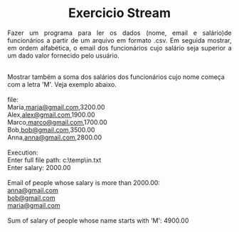 <h1 align="center"> Exercicio Stream</h1>
<p align="justify"> Fazer um programa para ler os dados (nome, email e salário)de funcionários a partir de um arquivo em formato .csv. 
 Em seguida mostrar, em ordem alfabética, o email dos funcionários cujo salário seja superior a um dado valor fornecido pelo usuário.<br /> </p>


<br />Mostrar também a soma dos salários dos funcionários cujo nome começa com a letra 'M'.
Veja exemplo abaixo.<br />
<br />file:
<br />Maria,maria@gmail.com,3200.00
<br />Alex,alex@gmail.com,1900.00
<br />Marco,marco@gmail.com,1700.00
<br />Bob,bob@gmail.com,3500.00
<br />Anna,anna@gmail.com,2800.00
<br />
<br />Execution:
<br />Enter full file path: c:\temp\in.txt
<br />Enter salary: 2000.00
<br />
<br />Email of people whose salary is more than 2000.00:
<br />anna@gmail.com
<br />bob@gmail.com
<br />maria@gmail.com
<br />
<br />Sum of salary of people whose name starts with 'M': 4900.00
